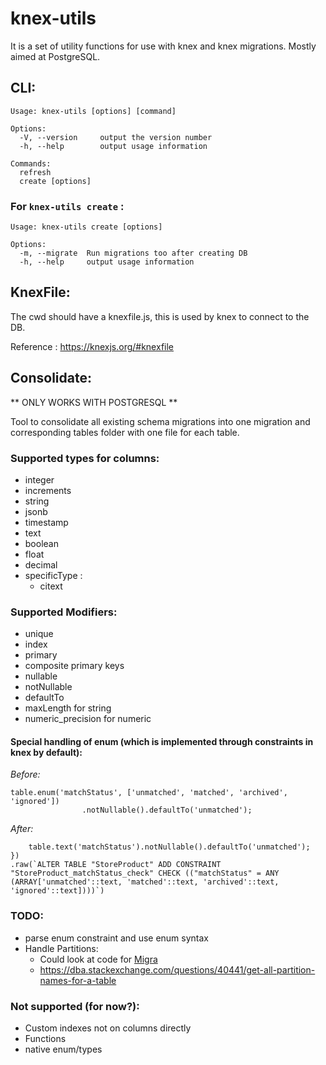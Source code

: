 # knex-utils

It is a set of utility functions for use with knex and knex migrations. Mostly aimed at PostgreSQL.

## CLI:

```
Usage: knex-utils [options] [command]

Options:
  -V, --version     output the version number
  -h, --help        output usage information

Commands:
  refresh
  create [options]
```

### For `knex-utils create` :
```
Usage: knex-utils create [options]

Options:
  -m, --migrate  Run migrations too after creating DB
  -h, --help     output usage information
```

## KnexFile:

The cwd should have a knexfile.js, this is used by knex to connect to the DB.

Reference : https://knexjs.org/#knexfile


## Consolidate:

** ONLY WORKS WITH POSTGRESQL **

Tool to consolidate all existing schema migrations into one migration and corresponding tables folder with one file for each table.

### Supported types for columns:

- integer
- increments
- string
- jsonb
- timestamp
- text
- boolean
- float
- decimal
- specificType :
	- citext

### Supported Modifiers:

- unique
- index
- primary
- composite primary keys
- nullable
- notNullable
- defaultTo
- maxLength for string
- numeric_precision for numeric

#### Special handling of enum (which is implemented through constraints in knex by default):

*Before:*
```
table.enum('matchStatus', ['unmatched', 'matched', 'archived', 'ignored'])
				.notNullable().defaultTo('unmatched');
```

*After:*
```
 	table.text('matchStatus').notNullable().defaultTo('unmatched');
})
.raw(`ALTER TABLE "StoreProduct" ADD CONSTRAINT "StoreProduct_matchStatus_check" CHECK (("matchStatus" = ANY (ARRAY['unmatched'::text, 'matched'::text, 'archived'::text, 'ignored'::text])))`)
```
		
### TODO: 

- parse enum constraint and use enum syntax
- Handle Partitions:
  - Could look at code for [Migra](https://github.com/djrobstep/migra)
  - https://dba.stackexchange.com/questions/40441/get-all-partition-names-for-a-table

### Not supported (for now?):
- Custom indexes not on columns directly
- Functions
- native enum/types